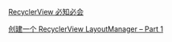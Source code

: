 [RecyclerView 必知必会](https://mp.weixin.qq.com/s/CzrKotyupXbYY6EY2HP_dA?)

[创建一个 RecyclerView LayoutManager – Part 1](https://github.com/hehonghui/android-tech-frontier/blob/master/issue-9/%E5%88%9B%E5%BB%BA-RecyclerView-LayoutManager-Part-1.md)